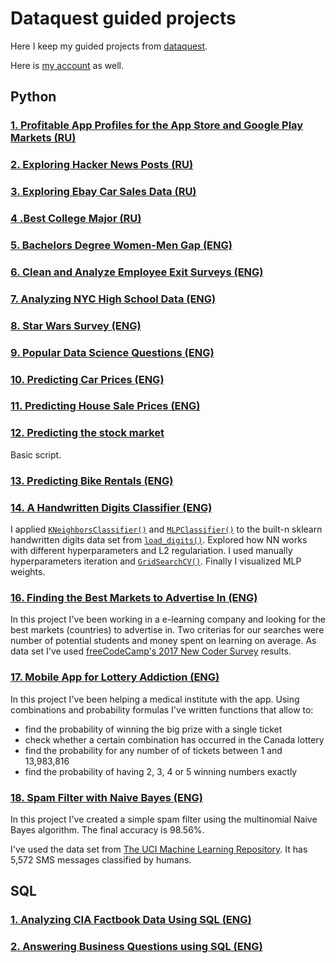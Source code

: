 # Dataquest guided projects
Here I keep my guided projects from [dataquest](https://www.dataquest.io/).

Here is [my account](https://app.dataquest.io/profile/3axap92) as well.

## Python

### [1. Profitable App Profiles for the App Store and Google Play Markets (RU)](https://github.com/0ld-dancer/dq_projects/blob/main/1.%20Profitable%20App%20Profiles%20for%20the%20App%20Store%20and%20Google%20Play%20Markets/profitable_apps.ipynb)

### [2. Exploring Hacker News Posts (RU)](https://github.com/0ld-dancer/dq_projects/blob/main/2.%20Exploring%20Hacker%20News%20Posts/hacker_news.ipynb)

### [3. Exploring Ebay Car Sales Data (RU)](https://github.com/0ld-dancer/dq_projects/blob/main/3.%20Exploring%20Ebay%20Car%20Sales%20Data/Exploring%20Ebay%20Car%20Sales%20Data.ipynb)

### [4 .Best College Major (RU)](https://github.com/0ld-dancer/dq_projects/blob/main/4%20.Best%20College%20Major/College_majors.ipynb)

### [5. Bachelors Degree Women-Men Gap (ENG)](https://github.com/0ld-dancer/dq_projects/blob/main/5.%20Bachelors%20Degree%20Women-Men%20Gap/gender_gap_plots.ipynb)

### [6. Clean and Analyze Employee Exit Surveys (ENG)](https://github.com/0ld-dancer/dq_projects/blob/main/6.%20Clean%20and%20Analyze%20Employee%20Exit%20Surveys/Clean%20And%20Analyze%20Employee%20Exit%20Surveys.ipynb)

### [7. Analyzing NYC High School Data (ENG)](https://github.com/0ld-dancer/dq_projects/blob/main/7.%20Analyzing%20NYC%20High%20School%20Data/Analyzing%20NYC%20High%20School%20Data.ipynb)

### [8. Star Wars Survey (ENG)](https://github.com/0ld-dancer/dq_projects/blob/main/8.%20Star%20Wars%20Survey/Star%20Wars%20Survey.ipynb)

### [9. Popular Data Science Questions (ENG)](https://github.com/0ld-dancer/dq_projects/blob/main/9.%20Popular%20Data%20Science%20Questions/Popular%20Data%20Science%20Questions.ipynb)

### [10. Predicting Car Prices (ENG)](https://github.com/0ld-dancer/dq_projects/blob/main/10.%20Predicting%20Car%20Prices/10.%20Predicting%20Car%20Prices.ipynb)

### [11. Predicting House Sale Prices (ENG)](https://github.com/0ld-dancer/dq_projects/blob/main/11.%20Predicting%20House%20Sale%20Prices/11.%20Predicting%20House%20Sale%20Prices.ipynb)

### [12. Predicting the stock market](https://github.com/0ld-dancer/dq_projects/tree/main/12.%20Predicting%20the%20stock%20market)

Basic script.

### [13. Predicting Bike Rentals (ENG)](https://github.com/0ld-dancer/dq_projects/blob/main/13.%20Predicting%20Bike%20Rentals/13.%20Predicting%20Bike%20Rentals.ipynb)

### [14. A Handwritten Digits Classifier (ENG)](https://github.com/0ld-dancer/dq_projects/blob/main/14.%20A%20Handwritten%20Digits%20Classifier/digits_classifier.ipynb)

  I applied [`KNeighborsClassifier()`](https://scikit-learn.org/stable/modules/generated/sklearn.neighbors.KNeighborsClassifier.html) and [`MLPClassifier()`](https://scikit-learn.org/stable/modules/generated/sklearn.neural_network.MLPClassifier.html) to the built-n sklearn handwritten digits data set from [`load_digits()`](https://scikit-learn.org/stable/modules/generated/sklearn.datasets.load_digits.html). Explored how NN works with different hyperparameters and L2 regulariation. I used manually hyperparameters iteration and [`GridSearchCV()`](https://scikit-learn.org/stable/modules/generated/sklearn.model_selection.GridSearchCV.html). Finally I visualized MLP weights.

### [16. Finding the Best Markets to Advertise In (ENG)](https://github.com/0ld-dancer/dq_projects/blob/main/16.%20Finding%20the%20Best%20Markets%20to%20Advertise%20In/the_best_markets.ipynb)

 In this project I've been working in a e-learning company and looking for the best markets (countries) to advertise in. Two criterias for our searches were number of potential students and money spent on learning on average. As data set I've used [freeCodeCamp's 2017 New Coder Survey](https://www.freecodecamp.org/news/we-asked-20-000-people-who-they-are-and-how-theyre-learning-to-code-fff5d668969/) results.
 
### [17. Mobile App for Lottery Addiction (ENG)](https://github.com/0ld-dancer/dq_projects/blob/main/17.%20Mobile%20App%20for%20Lottery%20Addiction/lottery_addiction.ipynb)

 In this project I've been helping a medical institute with the app. Using combinations and probability formulas I've written functions that allow to:
* find the probability of winning the big prize with a single ticket
* check whether a certain combination has occurred in the Canada lottery
* find the probability for any number of of tickets between 1 and 13,983,816
* find the probability of having 2, 3, 4 or 5 winning numbers exactly

### [18. Spam Filter with Naive Bayes (ENG)](https://github.com/0ld-dancer/dq_projects/blob/main/18.%20Building%20a%20Spam%20Filter%20with%20Naive%20Bayes/spam_filter.ipynb)

 In this project I've created a simple spam filter using the multinomial Naive Bayes algorithm. The final accuracy is 98.56%.
 
 I've used the data set from [The UCI Machine Learning Repository](https://archive.ics.uci.edu/ml/datasets/sms+spam+collection). It has 5,572 SMS messages classified by humans.

## SQL

### [1. Analyzing CIA Factbook Data Using SQL (ENG)](https://github.com/0ld-dancer/dq_projects/blob/main/SQL%20projects/1.%20Analyzing%20CIA%20Factbook%20Data%20Using%20SQL/Analyzing%20CIA%20Factbook%20Data%20Using%20SQL.ipynb)

### [2. Answering Business Questions using SQL (ENG)](https://github.com/0ld-dancer/dq_projects/blob/main/SQL%20projects/2.%20Answering%20Business%20Questions%20using%20SQL/chinook_store.ipynb)
